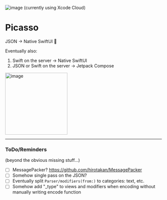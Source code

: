 ![image](https://github.com/avielg/picasso/actions/workflows/ios.yml/badge.svg) (currently using Xcode Cloud)
# Picasso

JSON → Native SwiftUI 🎉

Eventually also:
1. Swift on the server → Native SwiftUI
2. JSON or Swift on the server → Jetpack Compose

<img width="200" alt="image" src="https://github.com/avielg/picasso/assets/5012557/a65ec658-9132-4262-8c17-d353ad670b6a">

---

### ToDo/Reminders
(beyond the obvious missing stuff...)
- [ ] MessagePacker? https://github.com/hirotakan/MessagePacker
- [ ] Somehow single pass on the JSON?
- [ ] Eventually split ``Parser/modifiers(from:)`` to categories: text, etc.
- [ ] Somehow add "_type" to views and modifiers when encoding without manually writing encode function
